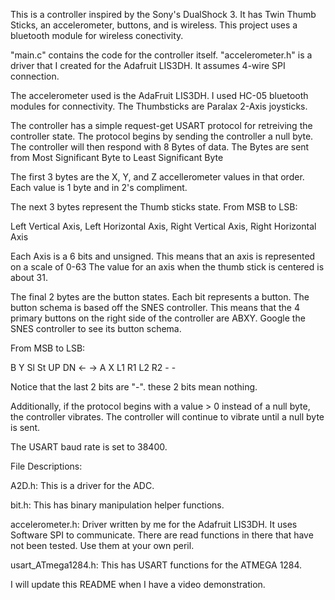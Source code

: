 This is a controller inspired by the Sony's DualShock 3.
It has Twin Thumb Sticks, an accelerometer, buttons, and is wireless.
This project uses a bluetooth module for wireless conectivity.

"main.c" contains the code for the controller itself.
"accelerometer.h" is a driver that I created for the Adafruit LIS3DH.
It assumes 4-wire SPI connection.

The accelerometer used is the AdaFruit LIS3DH.
I used HC-05 bluetooth modules for connectivity.
The Thumbsticks are Paralax 2-Axis joysticks.

The controller has a simple request-get USART protocol for retreiving the controller state.
The protocol begins by sending the controller a null byte.
The controller will then respond with 8 Bytes of data.
The Bytes are sent from Most Significant Byte to Least Significant Byte

The first 3 bytes are the X, Y, and Z accellerometer values in that order.
Each value is 1 byte and in 2's compliment.

The next 3 bytes represent the Thumb sticks state.
From MSB to LSB:

Left Vertical Axis, Left Horizontal Axis, Right Vertical Axis, Right Horizontal Axis

Each Axis is a 6 bits and unsigned.
This means that an axis is represented on a scale of 0-63
The value for an axis when the thumb stick is centered is about 31.

The final 2 bytes are the button states.
Each bit represents a button.
The button schema is based off the SNES controller.
This means that the 4 primary buttons on the right side of the controller are ABXY.
Google the SNES controller to see its button schema.

From MSB to LSB:

B Y Sl St UP DN <- -> A X L1 R1 L2 R2 - -

Notice that the last 2 bits are "-". these 2 bits mean nothing.

Additionally, if the protocol begins with a value > 0 instead of a null byte, the controller vibrates.
The controller will continue to vibrate until a null byte is sent.

The USART baud rate is set to 38400.

File Descriptions:

A2D.h:
This is a driver for the ADC.

bit.h:
This has binary manipulation helper functions.

accelerometer.h:
Driver written by me for the Adafruit LIS3DH.
It uses Software SPI to communicate.
There are read functions in there that have not been tested.
Use them at your own peril.

usart_ATmega1284.h:
This has USART functions for the ATMEGA 1284.

I will update this README when I have a video demonstration.
